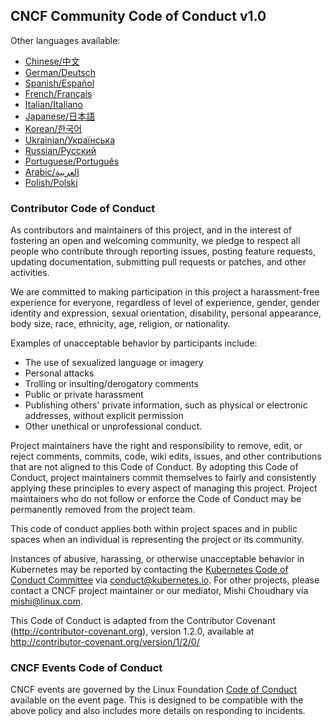 ## CNCF Community Code of Conduct v1.0

Other languages available:

- [Chinese/中文](https://github.com/cncf/foundation/blob/master/code-of-conduct-languages/zh.md)
- [German/Deutsch](https://github.com/cncf/foundation/blob/master/code-of-conduct-languages/de.md)
- [Spanish/Español](https://github.com/cncf/foundation/blob/master/code-of-conduct-languages/es.md)
- [French/Français](https://github.com/cncf/foundation/blob/master/code-of-conduct-languages/fr.md)
- [Italian/Italiano](https://github.com/cncf/foundation/blob/master/code-of-conduct-languages/it.md)
- [Japanese/日本語](https://github.com/cncf/foundation/blob/master/code-of-conduct-languages/jp.md)
- [Korean/한국어](https://github.com/cncf/foundation/blob/master/code-of-conduct-languages/ko.md)
- [Ukrainian/Українська](https://github.com/cncf/foundation/blob/master/code-of-conduct-languages/uk.md)
- [Russian/Русский](https://github.com/cncf/foundation/blob/master/code-of-conduct-languages/ru.md)
- [Portuguese/Português](https://github.com/cncf/foundation/blob/master/code-of-conduct-languages/pt.md)
- [Arabic/العربية](https://github.com/cncf/foundation/blob/master/code-of-conduct-languages/ar.md)
- [Polish/Polski](https://github.com/cncf/foundation/blob/master/code-of-conduct-languages/pl.md)

### Contributor Code of Conduct

As contributors and maintainers of this project, and in the interest of fostering an open and welcoming community, we
pledge to respect all people who contribute through reporting issues, posting feature requests, updating documentation,
submitting pull requests or patches, and other activities.

We are committed to making participation in this project a harassment-free experience for everyone, regardless of level
of experience, gender, gender identity and expression, sexual orientation, disability, personal appearance, body size,
race, ethnicity, age, religion, or nationality.

Examples of unacceptable behavior by participants include:

* The use of sexualized language or imagery
* Personal attacks
* Trolling or insulting/derogatory comments
* Public or private harassment
* Publishing others' private information, such as physical or electronic addresses, without explicit permission
* Other unethical or unprofessional conduct.

Project maintainers have the right and responsibility to remove, edit, or reject comments, commits, code, wiki edits,
issues, and other contributions that are not aligned to this Code of Conduct. By adopting this Code of Conduct, project
maintainers commit themselves to fairly and consistently applying these principles to every aspect of managing this
project. Project maintainers who do not follow or enforce the Code of Conduct may be permanently removed from the
project team.

This code of conduct applies both within project spaces and in public spaces when an individual is representing the
project or its community.

Instances of abusive, harassing, or otherwise unacceptable behavior in Kubernetes may be reported by contacting
the [Kubernetes Code of Conduct Committee](https://git.k8s.io/community/committee-code-of-conduct) via
conduct@kubernetes.io. For other projects, please contact a CNCF project maintainer or our mediator, Mishi Choudhary via
mishi@linux.com.

This Code of Conduct is adapted from the Contributor Covenant
(http://contributor-covenant.org), version 1.2.0, available at
http://contributor-covenant.org/version/1/2/0/

### CNCF Events Code of Conduct

CNCF events are governed by the Linux Foundation [Code of Conduct](https://events.linuxfoundation.org/code-of-conduct/)
available on the event page. This is designed to be compatible with the above policy and also includes more details on
responding to incidents.